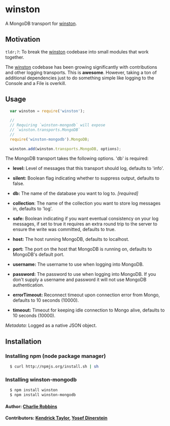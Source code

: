 # winston

A MongoDB transport for [winston][0].

## Motivation
`tldr;?`: To break the [winston][0] codebase into small modules that work together.

The [winston][0] codebase has been growing significantly with contributions and other logging transports. This is **awesome**. However, taking a ton of additional dependencies just to do something simple like logging to the Console and a File is overkill.  

## Usage
``` js
  var winston = require('winston');
  
  //
  // Requiring `winston-mongodb` will expose 
  // `winston.transports.MongoDB`
  //
  require('winston-mongodb').MongoDB;
  
  winston.add(winston.transports.MongoDB, options);
```

The MongoDB transport takes the following options. 'db' is required:

* __level:__ Level of messages that this transport should log, defaults to 'info'.
* __silent:__ Boolean flag indicating whether to suppress output, defaults to false.

* __db:__ The name of the database you want to log to. *[required]*
* __collection__: The name of the collection you want to store log messages in, defaults to 'log'.
* __safe:__ Boolean indicating if you want eventual consistency on your log messages, if set to true it requires an extra round trip to the server to ensure the write was committed, defaults to true.
* __host:__ The host running MongoDB, defaults to localhost.
* __port:__ The port on the host that MongoDB is running on, defaults to MongoDB's default port.
* __username:__ The username to use when logging into MongoDB.
* __password:__ The password to use when logging into MongoDB. If you don't supply a username and password it will not use MongoDB authentication.
* __errorTimeout:__  Reconnect timeout upon connection error from Mongo, defaults to 10 seconds (10000).
* __timeout:__ Timeout for keeping idle connection to Mongo alive, defaults to 10 seconds (10000).

*Metadata:* Logged as a native JSON object.

## Installation

### Installing npm (node package manager)

``` bash
  $ curl http://npmjs.org/install.sh | sh
```

### Installing winston-mongodb

``` bash
  $ npm install winston
  $ npm install winston-mongodb
```

#### Author: [Charlie Robbins](http://blog.nodejitsu.com)
#### Contributors: [Kendrick Taylor](https://github.com/sktaylor), [Yosef Dinerstein](https://github.com/yosefd)

[0]: https://github.com/flatiron/winston
